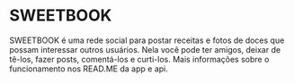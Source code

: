 
# SWEETBOOK 

SWEETBOOK é uma rede social para postar receitas e fotos de doces que possam interessar outros usuários. Nela você pode ter amigos, deixar de tê-los, fazer posts, comentá-los e curti-los. Mais informações sobre o funcionamento nos READ.ME da app e api.




